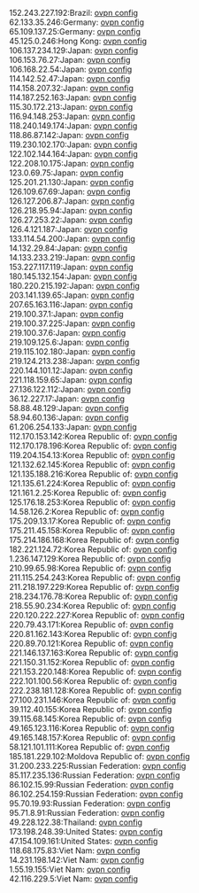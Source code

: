 152.243.227.192:Brazil: [ovpn config](vpn/152_243_227_192.ovpn)  
62.133.35.246:Germany: [ovpn config](vpn/62_133_35_246.ovpn)  
65.109.137.25:Germany: [ovpn config](vpn/65_109_137_25.ovpn)  
45.125.0.246:Hong Kong: [ovpn config](vpn/45_125_0_246.ovpn)  
106.137.234.129:Japan: [ovpn config](vpn/106_137_234_129.ovpn)  
106.153.76.27:Japan: [ovpn config](vpn/106_153_76_27.ovpn)  
106.168.22.54:Japan: [ovpn config](vpn/106_168_22_54.ovpn)  
114.142.52.47:Japan: [ovpn config](vpn/114_142_52_47.ovpn)  
114.158.207.32:Japan: [ovpn config](vpn/114_158_207_32.ovpn)  
114.187.252.163:Japan: [ovpn config](vpn/114_187_252_163.ovpn)  
115.30.172.213:Japan: [ovpn config](vpn/115_30_172_213.ovpn)  
116.94.148.253:Japan: [ovpn config](vpn/116_94_148_253.ovpn)  
118.240.149.174:Japan: [ovpn config](vpn/118_240_149_174.ovpn)  
118.86.87.142:Japan: [ovpn config](vpn/118_86_87_142.ovpn)  
119.230.102.170:Japan: [ovpn config](vpn/119_230_102_170.ovpn)  
122.102.144.164:Japan: [ovpn config](vpn/122_102_144_164.ovpn)  
122.208.10.175:Japan: [ovpn config](vpn/122_208_10_175.ovpn)  
123.0.69.75:Japan: [ovpn config](vpn/123_0_69_75.ovpn)  
125.201.21.130:Japan: [ovpn config](vpn/125_201_21_130.ovpn)  
126.109.67.69:Japan: [ovpn config](vpn/126_109_67_69.ovpn)  
126.127.206.87:Japan: [ovpn config](vpn/126_127_206_87.ovpn)  
126.218.95.94:Japan: [ovpn config](vpn/126_218_95_94.ovpn)  
126.27.253.22:Japan: [ovpn config](vpn/126_27_253_22.ovpn)  
126.4.121.187:Japan: [ovpn config](vpn/126_4_121_187.ovpn)  
133.114.54.200:Japan: [ovpn config](vpn/133_114_54_200.ovpn)  
14.132.29.84:Japan: [ovpn config](vpn/14_132_29_84.ovpn)  
14.133.233.219:Japan: [ovpn config](vpn/14_133_233_219.ovpn)  
153.227.117.119:Japan: [ovpn config](vpn/153_227_117_119.ovpn)  
180.145.132.154:Japan: [ovpn config](vpn/180_145_132_154.ovpn)  
180.220.215.192:Japan: [ovpn config](vpn/180_220_215_192.ovpn)  
203.141.139.65:Japan: [ovpn config](vpn/203_141_139_65.ovpn)  
207.65.163.116:Japan: [ovpn config](vpn/207_65_163_116.ovpn)  
219.100.37.1:Japan: [ovpn config](vpn/219_100_37_1.ovpn)  
219.100.37.225:Japan: [ovpn config](vpn/219_100_37_225.ovpn)  
219.100.37.6:Japan: [ovpn config](vpn/219_100_37_6.ovpn)  
219.109.125.6:Japan: [ovpn config](vpn/219_109_125_6.ovpn)  
219.115.102.180:Japan: [ovpn config](vpn/219_115_102_180.ovpn)  
219.124.213.238:Japan: [ovpn config](vpn/219_124_213_238.ovpn)  
220.144.101.12:Japan: [ovpn config](vpn/220_144_101_12.ovpn)  
221.118.159.65:Japan: [ovpn config](vpn/221_118_159_65.ovpn)  
27.136.122.112:Japan: [ovpn config](vpn/27_136_122_112.ovpn)  
36.12.227.17:Japan: [ovpn config](vpn/36_12_227_17.ovpn)  
58.88.48.129:Japan: [ovpn config](vpn/58_88_48_129.ovpn)  
58.94.60.136:Japan: [ovpn config](vpn/58_94_60_136.ovpn)  
61.206.254.133:Japan: [ovpn config](vpn/61_206_254_133.ovpn)  
112.170.153.142:Korea Republic of: [ovpn config](vpn/112_170_153_142.ovpn)  
112.170.178.196:Korea Republic of: [ovpn config](vpn/112_170_178_196.ovpn)  
119.204.154.13:Korea Republic of: [ovpn config](vpn/119_204_154_13.ovpn)  
121.132.62.145:Korea Republic of: [ovpn config](vpn/121_132_62_145.ovpn)  
121.135.188.216:Korea Republic of: [ovpn config](vpn/121_135_188_216.ovpn)  
121.135.61.224:Korea Republic of: [ovpn config](vpn/121_135_61_224.ovpn)  
121.161.2.25:Korea Republic of: [ovpn config](vpn/121_161_2_25.ovpn)  
125.176.18.253:Korea Republic of: [ovpn config](vpn/125_176_18_253.ovpn)  
14.58.126.2:Korea Republic of: [ovpn config](vpn/14_58_126_2.ovpn)  
175.209.13.17:Korea Republic of: [ovpn config](vpn/175_209_13_17.ovpn)  
175.211.45.158:Korea Republic of: [ovpn config](vpn/175_211_45_158.ovpn)  
175.214.186.168:Korea Republic of: [ovpn config](vpn/175_214_186_168.ovpn)  
182.221.124.72:Korea Republic of: [ovpn config](vpn/182_221_124_72.ovpn)  
1.236.147.129:Korea Republic of: [ovpn config](vpn/1_236_147_129.ovpn)  
210.99.65.98:Korea Republic of: [ovpn config](vpn/210_99_65_98.ovpn)  
211.115.254.243:Korea Republic of: [ovpn config](vpn/211_115_254_243.ovpn)  
211.218.197.229:Korea Republic of: [ovpn config](vpn/211_218_197_229.ovpn)  
218.234.176.78:Korea Republic of: [ovpn config](vpn/218_234_176_78.ovpn)  
218.55.90.234:Korea Republic of: [ovpn config](vpn/218_55_90_234.ovpn)  
220.120.222.227:Korea Republic of: [ovpn config](vpn/220_120_222_227.ovpn)  
220.79.43.171:Korea Republic of: [ovpn config](vpn/220_79_43_171.ovpn)  
220.81.162.143:Korea Republic of: [ovpn config](vpn/220_81_162_143.ovpn)  
220.89.70.121:Korea Republic of: [ovpn config](vpn/220_89_70_121.ovpn)  
221.146.137.163:Korea Republic of: [ovpn config](vpn/221_146_137_163.ovpn)  
221.150.31.152:Korea Republic of: [ovpn config](vpn/221_150_31_152.ovpn)  
221.153.220.148:Korea Republic of: [ovpn config](vpn/221_153_220_148.ovpn)  
222.101.100.56:Korea Republic of: [ovpn config](vpn/222_101_100_56.ovpn)  
222.238.181.128:Korea Republic of: [ovpn config](vpn/222_238_181_128.ovpn)  
27.100.231.146:Korea Republic of: [ovpn config](vpn/27_100_231_146.ovpn)  
39.112.40.155:Korea Republic of: [ovpn config](vpn/39_112_40_155.ovpn)  
39.115.68.145:Korea Republic of: [ovpn config](vpn/39_115_68_145.ovpn)  
49.165.123.116:Korea Republic of: [ovpn config](vpn/49_165_123_116.ovpn)  
49.165.148.157:Korea Republic of: [ovpn config](vpn/49_165_148_157.ovpn)  
58.121.101.111:Korea Republic of: [ovpn config](vpn/58_121_101_111.ovpn)  
185.181.229.102:Moldova Republic of: [ovpn config](vpn/185_181_229_102.ovpn)  
31.200.233.225:Russian Federation: [ovpn config](vpn/31_200_233_225.ovpn)  
85.117.235.136:Russian Federation: [ovpn config](vpn/85_117_235_136.ovpn)  
86.102.15.99:Russian Federation: [ovpn config](vpn/86_102_15_99.ovpn)  
86.102.254.159:Russian Federation: [ovpn config](vpn/86_102_254_159.ovpn)  
95.70.19.93:Russian Federation: [ovpn config](vpn/95_70_19_93.ovpn)  
95.71.8.91:Russian Federation: [ovpn config](vpn/95_71_8_91.ovpn)  
49.228.122.38:Thailand: [ovpn config](vpn/49_228_122_38.ovpn)  
173.198.248.39:United States: [ovpn config](vpn/173_198_248_39.ovpn)  
47.154.109.161:United States: [ovpn config](vpn/47_154_109_161.ovpn)  
118.68.175.83:Viet Nam: [ovpn config](vpn/118_68_175_83.ovpn)  
14.231.198.142:Viet Nam: [ovpn config](vpn/14_231_198_142.ovpn)  
1.55.19.155:Viet Nam: [ovpn config](vpn/1_55_19_155.ovpn)  
42.116.229.5:Viet Nam: [ovpn config](vpn/42_116_229_5.ovpn)  
